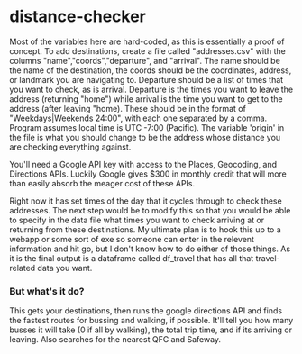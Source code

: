 # distance-checker

Most of the variables here are hard-coded, as this is essentially a proof of concept. To add destinations, create a file called "addresses.csv" with the columns "name","coords","departure", and "arrival". The name should be the name of the destination, the coords should be the coordinates, address, or landmark you are navigating to. Departure should be a list of times that you want to check, as is arrival. Departure is the times you want to leave the address (returning "home") while arrival is the time you want to get to the address (after leaving "home). These should be in the format of "Weekdays|Weekends 24:00", with each one separated by a comma. Program assumes local time is UTC -7:00 (Pacific). The variable 'origin' in the file is what you should change to be the address whose distance you are checking everything against. 

You'll need a Google API key with access to the Places, Geocoding, and Directions APIs. Luckily Google gives $300 in monthly credit that will more than easily absorb the meager cost of these APIs. 

Right now it has set times of the day that it cycles through to check these addresses. The next step would be to modify this so that you would be able to specify in the data file what times you want to check arriving at or returning from these destinations. My ultimate plan is to hook this up to a webapp or some sort of exe so someone can enter in the relevent information and hit go, but I don't know how to do either of those things. As it is the final output is a dataframe called df_travel that has all that travel-related data you want. 

### But what's it do?

This gets your destinations, then runs the google directions API and finds the fastest routes for bussing and walking, if possible. It'll tell you how many busses it will take (0 if all by walking), the total trip time, and if its arriving or leaving. Also searches for the nearest QFC and Safeway.
